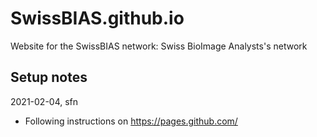 # SwissBIAS.github.io
Website for the SwissBIAS network: Swiss BioImage Analysts's network

## Setup notes
2021-02-04, sfn
- Following instructions on https://pages.github.com/
